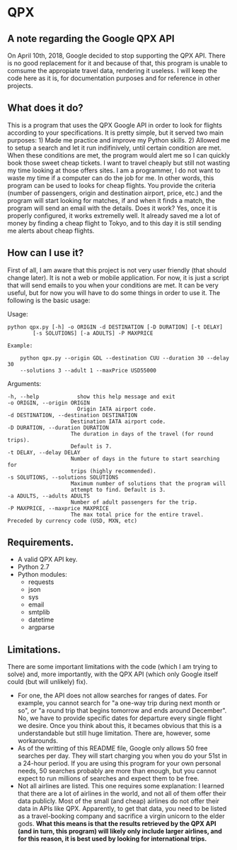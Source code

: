 # QPX

## A note regarding the Google QPX API
On April 10th, 2018, Google decided to stop supporting the QPX API. There is no good replacement for it and because of that, this program is unable to comsume the appropiate travel data, rendering it useless. I will keep the code here as it is, for documentation purposes and for reference in other projects.

## What does it do?
This is a program that uses the QPX Google API in order to look for flights according to your specifications. It is pretty simple, but it served two main purposes: 1) Made me practice and improve my Python skills. 2) Allowed me to setup a search and let it run indifinively, until certain condition are met. When these conditions are met, the program would alert me so I can quickly book those sweet cheap tickets. I want to travel cheaply but still not wasting my time looking at those offers sites. I am a programmer, I do not want to waste my time if a computer can do the job for me.
In other words, this program can be used to looks for cheap flights. You provide the criteria (number of passengers, origin and destination airport, price, etc.) and the program will start looking for matches, if and when it finds a match, the program will send an email with the details.
Does it work? Yes, once it is properly configured, it works extremelly well. It already saved me a lot of money by finding a cheap flight to Tokyo, and to this day it is still sending me alerts about cheap flights.

## How can I use it?
First of all, I am aware that this project is not very user friendly (that should change later). It is not a web or mobile application. For now, it is just a script that will send emails to you when your conditions are met. It can be very useful, but for now you will have to do some things in order to use it. The following is the basic usage:

Usage:
   
    python qpx.py [-h] -o ORIGIN -d DESTINATION [-D DURATION] [-t DELAY]
            [-s SOLUTIONS] [-a ADULTS] -P MAXPRICE
    
    Example:
    
        python qpx.py --origin GDL --destination CUU --duration 30 --delay 30
        --solutions 3 --adult 1 --maxPrice USD55000

Arguments:

    -h, --help            show this help message and exit
    -o ORIGIN, --origin ORIGIN
                          Origin IATA airport code.
    -d DESTINATION, --destination DESTINATION
                        Destination IATA airport code.
    -D DURATION, --duration DURATION
                        The duration in days of the travel (for round trips).
                        Default is 7.
    -t DELAY, --delay DELAY
                        Number of days in the future to start searching for
                        trips (highly recommended).
    -s SOLUTIONS, --solutions SOLUTIONS
                        Maximum number of solutions that the program will
                        attempt to find. Default is 3.
    -a ADULTS, --adults ADULTS
                        Number of adult passengers for the trip.
    -P MAXPRICE, --maxprice MAXPRICE
                        The max total price for the entire travel. Preceded by currency code (USD, MXN, etc)

## Requirements.
- A valid QPX API key.
- Python 2.7
- Python modules:
  - requests
  - json
  - sys
  - email
  - smtplib
  - datetime
  - argparse

## Limitations.
There are some important limitations with the code (which I am trying to solve) and, more importantly, with the QPX API (which only Google itself could (but will unlikely) fix).
-  For one, the API does not allow searches for ranges of dates. For example, you cannot search for "a one-way trip during next month or so", or "a round trip that begins tomorrow and ends around December". No, we have to provide specific dates for departure every single flight we desire. Once you think about this, it becames obvious that this is a understandable but still huge limitation. There are, however, some workarounds.
-  As of the writting of this README file, Google only allows 50 free searches per day. They will start charging you when you do your 51st in a 24-hour period. If you are using this program for your own personal needs, 50 searches probably are more than enough, but you cannot expect to run millions of searches and expect them to be free.
-  Not all airlines are listed. This one requires some explanation: I learned that there are a lot of airlines in the world, and not all of them offer their data publicly. Most of the small (and cheap) airlines do not offer their data in APIs like QPX. Apparently, to get that data, you need to be listed as a travel-booking company and sacrifice a virgin unicorn to the elder gods. **What this means is that the results retrieved by the QPX API (and in turn, this program) will likely only include larger airlines, and for this reason, it is best used by looking for international trips.**
